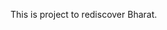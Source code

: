This is project to rediscover Bharat.

<!---
ProjectBharatBodh/ProjectBharatBodh is a ✨ special ✨ repository because its `README.md` (this file) appears on your GitHub profile.
You can click the Preview link to take a look at your changes.
--->

